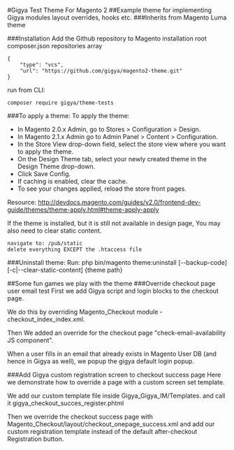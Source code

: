 #Gigya Test Theme For Magento 2
##Example theme for implementing Gigya modules layout overrides, hooks etc. 
###Inherits from Magento Luma theme

###Installation
Add the Github repository to Magento installation root composer.json repositories array
```
{
    "type": "vcs",
    "url": "https://github.com/gigya/magento2-theme.git"
}
```
run from CLI: 
```
composer require gigya/theme-tests
```

###To apply a theme:
To apply the theme:

- In Magento 2.0.x Admin, go to Stores > Configuration > Design.
- In Magento 2.1.x Admin go to Admin Panel > Content > Configuration.
- In the Store View drop-down field, select the store view where you want to apply the theme.
- On the Design Theme tab, select your newly created theme in the Design Theme drop-down.
- Click Save Config.
- If caching is enabled, clear the cache.
- To see your changes applied, reload the store front pages.

Resource: http://devdocs.magento.com/guides/v2.0/frontend-dev-guide/themes/theme-apply.html#theme-apply-apply

If the theme is installed, but it is still not available in design page, You may also need to clear static content.
```
navigate to: /pub/static
delete everything EXCEPT the .htaccess file
```

###Uninstall theme:
Run: php bin/magento theme:uninstall [--backup-code] [-c|--clear-static-content] {theme path} 

##Some fun games we play with the theme 
###Override checkout page user email test
First we add Gigya script and login blocks to the checkout page.

We do this by overriding Magento_Checkout module - checkout_index_index.xml.

Then We added an override for the checkout page "check-email-availability JS component".

When a user fills in an email that already exists in Magento User DB (and hence in Gigya as well), we popup the gigya default login popup.

###Add Gigya custom registration screen to checkout success page
Here we demonstrate how to override a page with a custom screen set template.

We add our custom template file inside Gigya_Gigya_IM/Templates. and call it gigya_checkout_succes_register.phtml
 
Then we override the checkout success page with Magento_Checkout/layout/checkout_onepage_success.xml
and add our custom registration template instead of the default after-checkout Registration button.
 
